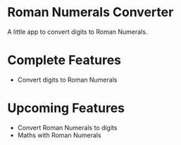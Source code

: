 # Roman Numerals Converter
A little app to convert digits to Roman Numerals.

# Complete Features
* Convert digits to Roman Numerals

# Upcoming Features

* Convert Roman Numerals to digits
* Maths with Roman Numerals
